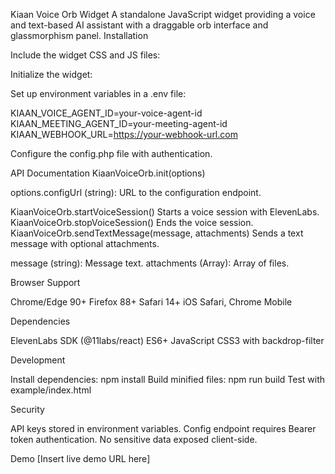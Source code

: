 Kiaan Voice Orb Widget
A standalone JavaScript widget providing a voice and text-based AI assistant with a draggable orb interface and glassmorphism panel.
Installation

Include the widget CSS and JS files:

<link rel="stylesheet" href="path/to/kiaan-voice-orb.min.css">
<script src="path/to/kiaan-voice-orb.min.js"></script>


Initialize the widget:

<script>
  KiaanVoiceOrb.init({
    configUrl: 'https://your-domain.com/config.php'
  });
</script>


Set up environment variables in a .env file:

KIAAN_VOICE_AGENT_ID=your-voice-agent-id
KIAAN_MEETING_AGENT_ID=your-meeting-agent-id
KIAAN_WEBHOOK_URL=https://your-webhook-url.com


Configure the config.php file with authentication.

API Documentation
KiaanVoiceOrb.init(options)

options.configUrl (string): URL to the configuration endpoint.

KiaanVoiceOrb.startVoiceSession()
Starts a voice session with ElevenLabs.
KiaanVoiceOrb.stopVoiceSession()
Ends the voice session.
KiaanVoiceOrb.sendTextMessage(message, attachments)
Sends a text message with optional attachments.

message (string): Message text.
attachments (Array): Array of files.

Browser Support

Chrome/Edge 90+
Firefox 88+
Safari 14+
iOS Safari, Chrome Mobile

Dependencies

ElevenLabs SDK (@11labs/react)
ES6+ JavaScript
CSS3 with backdrop-filter

Development

Install dependencies: npm install
Build minified files: npm run build
Test with example/index.html

Security

API keys stored in environment variables.
Config endpoint requires Bearer token authentication.
No sensitive data exposed client-side.

Demo
[Insert live demo URL here]
